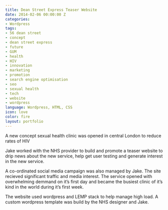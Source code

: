 ```yaml
---
title: Dean Street Express Teaser Website
date: 2014-02-06 00:00:00 Z
categories:
- Wordpress
tags:
- 56 dean street
- concept
- dean street express
- future
- GUM
- health
- HIV
- innovation
- marketing
- promotion
- search engine optimisation
- seo
- sexual health
- tech
- website
- wordpress
language: Wordpress, HTML, CSS
icon: love
color: fire
layout: portfolio
---
```


A new concept sexual health clinic was opened in central London to reduce rates of HIV

Jake worked with the NHS provider to build and promote a teaser website to drip news about the new service, help get user testing and generate interest in the new service.

A co-ordinated social media campaign was also managed by Jake. The site recieved significant traffic and media interest. The service opened with overwhelming demmand on it’s first day and became the busiest clinic of it’s kind in the world during it’s first week.

The website used wordpress and LEMP stack to help manage high load. A custom wordpress template was build by the NHS designer and Jake.
